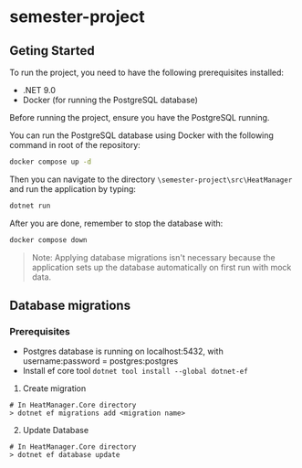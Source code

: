 # semester-project

## Geting Started

To run the project, you need to have the following prerequisites installed:

- .NET 9.0
- Docker (for running the PostgreSQL database)

Before running the project, ensure you have the PostgreSQL running.

You can run the PostgreSQL database using Docker with the following command in root of the repository:
```bash
docker compose up -d
```

Then you can navigate to the directory `\semester-project\src\HeatManager` and run the application by typing:
```bash
dotnet run
```


After you are done, remember to stop the database with:
```bash
docker compose down
```

> Note: Applying database migrations isn't necessary because the application sets up the database automatically on first run with mock data.

## Database migrations

### Prerequisites
- Postgres database is running on localhost:5432, with username:password = postgres:postgres
- Install ef core tool `dotnet tool install --global dotnet-ef`

1. Create migration 

```
# In HeatManager.Core directory
> dotnet ef migrations add <migration name>
```

2. Update Database

```
# In HeatManager.Core directory
> dotnet ef database update
```